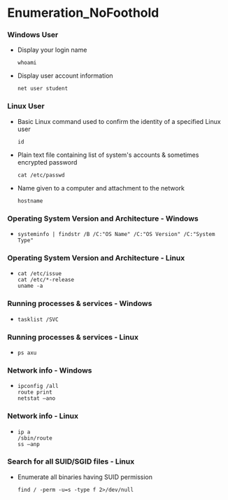 # Enumeration_NoFoothold

 ### Windows User

 * Display your login name
   ```
   whoami
   ```
 * Display user account information
   ```
   net user student
   ```
 ### Linux User
 * Basic Linux command used to confirm the identity of a specified Linux user
   ```
   id
   ```
 * Plain text file containing list of system's accounts & sometimes encrypted password
   ```
   cat /etc/passwd 
   ```
 * Name given to a computer and attachment to the network
   ```
   hostname
   ```
### Operating System Version and Architecture - Windows
 * 
   ```
   systeminfo | findstr /B /C:"OS Name" /C:"OS Version" /C:"System Type"
   ```
### Operating System Version and Architecture - Linux
 * 
   ```
   cat /etc/issue
   cat /etc/*-release
   uname -a
   ```
### Running processes & services - Windows
 * 
   ```
   tasklist /SVC
   ```
### Running processes & services - Linux
 * 
   ```
   ps axu
   ```
### Network info - Windows
 * 
   ```
   ipconfig /all
   route print
   netstat –ano 
   ```
### Network info - Linux
 * 
   ```
   ip a 
   /sbin/route 
   ss –anp  
   ```
### Search for all SUID/SGID files - Linux
 * Enumerate all binaries having SUID permission
   ```
   find / -perm -u=s -type f 2>/dev/null
   ```
